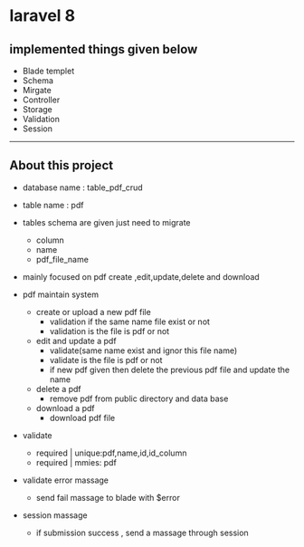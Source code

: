 # laravel 8
## implemented things given below
   - Blade templet
   - Schema
   - Mirgate
   - Controller
   - Storage
   - Validation
   - Session                  
_______________________________________________________________________

## About this project
- database name : table_pdf_crud
- table name : pdf
- tables schema are given just need to migrate
    - column
	- name
	- pdf_file_name

- mainly focused on pdf create ,edit,update,delete and download
- pdf maintain system
	- create or upload a new pdf file
	    - validation if the same name file exist or not
	    - validation is the file is pdf or not
	- edit and update  a pdf
	    - validate(same name exist and ignor this file name)
	    - validate is the file is pdf or not
	    - if new pdf given then delete the previous pdf file and update the name
    - delete a pdf
        - remove pdf from public directory and data base
    - download a pdf
        - download pdf file
- validate
    - required | unique:pdf,name,id,id_column	    
    - required | mmies: pdf	    
- validate error massage
    - send fail massage to blade with $error
- session massage
    - if submission success , send a massage through session
	
